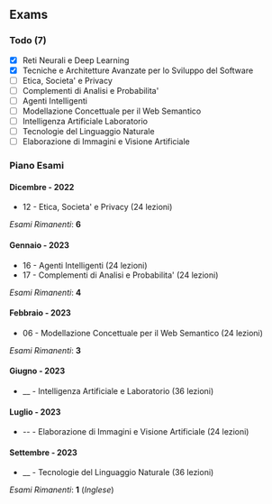 ## Exams

### Todo (7)

* [X] Reti Neurali e Deep Learning
* [X] Tecniche e Architetture Avanzate per lo Sviluppo del Software
* [ ] Etica, Societa' e Privacy
* [ ] Complementi di Analisi e Probabilita'
* [ ] Agenti Intelligenti
* [ ] Modellazione Concettuale per il Web Semantico
* [ ] Intelligenza Artificiale Laboratorio 
* [ ] Tecnologie del Linguaggio Naturale
* [ ] Elaborazione di Immagini e Visione Artificiale 

### Piano Esami

#### Dicembre - 2022

* 12 - Etica, Societa' e Privacy (24 lezioni)

*Esami Rimanenti*: **6**

#### Gennaio - 2023

* 16 - Agenti Intelligenti (24 lezioni)
* 17 - Complementi di Analisi e Probabilita' (24 lezioni)

*Esami Rimanenti*: **4**

#### Febbraio - 2023

* 06 - Modellazione Concettuale per il Web Semantico (24 lezioni)

*Esami Rimanenti*: **3**

#### Giugno - 2023

* __ - Intelligenza Artificiale e Laboratorio (36 lezioni)

#### Luglio - 2023

* -- - Elaborazione di Immagini e Visione Artificiale (24 lezioni)

#### Settembre - 2023
* __ - Tecnologie del Linguaggio Naturale (36 lezioni)

*Esami Rimanenti*: **1** (*Inglese*)
